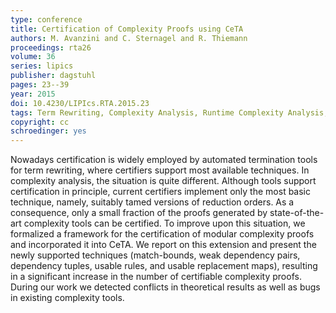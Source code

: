 ```yaml
---
type: conference
title: Certification of Complexity Proofs using CeTA
authors: M. Avanzini and C. Sternagel and R. Thiemann
proceedings: rta26
volume: 36
series: lipics
publisher: dagstuhl
pages: 23--39
year: 2015
doi: 10.4230/LIPIcs.RTA.2015.23
tags: Term Rewriting, Complexity Analysis, Runtime Complexity Analysis, Certification
copyright: cc
schroedinger: yes
---
```


Nowadays certification is widely employed by automated termination tools for term rewriting,
where certifiers support most available techniques. In complexity analysis, the situation is quite
different. Although tools support certification in principle, current certifiers implement only the
most basic technique, namely, suitably tamed versions of reduction orders. As a consequence,
only a small fraction of the proofs generated by state-of-the-art complexity tools can be certified.
To improve upon this situation, we formalized a framework for the certification of modular
complexity proofs and incorporated it into CeTA. We report on this extension and present the
newly supported techniques (match-bounds, weak dependency pairs, dependency tuples, usable
rules, and usable replacement maps), resulting in a significant increase in the number of certifiable
complexity proofs. During our work we detected conflicts in theoretical results as well as bugs
in existing complexity tools.